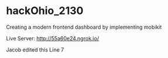 # hackOhio_2130
 Creating a modern frontend dashboard by implementing mobikit

 Live Server:
 http://55a60e24.ngrok.io/

Jacob edited this
Line 7
